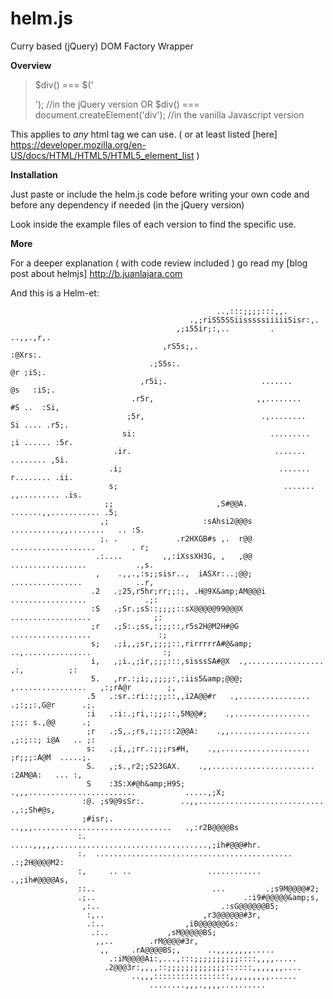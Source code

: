 helm.js
=======

Curry based (jQuery) DOM Factory Wrapper

**Overview**

> $div() === $('<div>');                    //in the jQuery version OR
> $div() === document.createElement('div'); //in the vanilla Javascript version

This applies to *any* html tag we can use. ( or at least listed [here] https://developer.mozilla.org/en-US/docs/HTML/HTML5/HTML5_element_list )

**Installation**

Just paste or include the helm.js code before writing your own code and before any dependency if needed (in the jQuery version)

Look inside the example files of each version to find the specific use.

**More**

For a deeper explanation ( with code review included ) go read my [blog post about helmjs] http://b.juanlajara.com

And this is a Helm-et:
                                                                                                            
                                                                                                            
                                                                                                            
                                                  ..,:::;;;;:::,,.                                          
                                            .,;riSS5SSiisssssiiiiiSisr:,.                                   
                                         ,;i55ir;:,..         .    ..,,.,r,.                                
                                      ,rS5s;,.                          :@Xrs:.                             
                                   .;S5s:.                               @r ;iS;.                           
                                 ,r5i;.                     .......      @s   :iS;.                         
                               .r5r,                       ,,........    #S ..  :Si,                        
                              ;5r,                          .,........   Si .... .r5;.                      
                             si:                              .........  ;i ...... :5r.                     
                           .ir.                                .......     ........ ,Si.                    
                          .i;                                   .......    r........ .ii.                   
                          s;                                     .......  ,,......... .is.                  
                         ;;                       ,S#@@A.         .......,,........... .5;                  
                        ,;                     :sAhsi2@@@s   ...........,,........   .. :S.                 
                        ;. .             .r2HXGB#s ,.  r@@  ...................        . r;                 
                       .:....         ,,:iXssXH3G, ,   ,@@  .................           .,s.                
                       ,    .,,.,:s;;sisr..,  iASXr:..;@@;  ................            ..r,                
                      .2   .;25,r5hr;rr;;:;, .H@9X&amp;AM@@@i  .................             .;:                
                      :S   .;Sr.;sS::;;;;::sX@@@@@99@@@X  ..................              ;:                
                      ;r   .;S:.;ss,:;;;::,r5s2H@M2H#@G  ..................               :;                
                      s;   .;i,,;sr,;;;;::,rirrrrrA#@&amp;  ..,...............                :;                
                      i,   ,;i.,;ir,;;;:::,sisssSA#@X  .,.................   ,:,          ;:                
                      5.   ,rr.:;i;,;;;;:,:iis5&amp;@@@;   ,................   ,:;rA@r        ;,                
                     .5   .:sr.:ri::;;;::,,i2A@@#r   .,................  .;:;;:,G@r      .;.                
                     :i   .:i:.;ri,:;;;::,5M@@#;    .,.................  ;:;: s.,@@      .;                 
                     ;r   .;S,.;rs,:;;:::2@@A:    .,,.................. ,;:;::; i@A   .. ;:                 
                     s:   .;i,,;rr.:;;;rs#H,    .,,....................  ;r;;;:A@M  .....;.                 
                     S.   ,;s.,r2;;S23GAX.    .,,.......................  :2AM@A:   ... :,                  
                     S    :3S:X#@h&amp;H9S;     .,,,........................           .....,;X;                
                    :@. ;s9@9sSr:.        ..,,............................        .,:;Sh#@s,                
                    ;#isr;.            ..,,,...............................   .,:r2B@@@@Bs                  
                   :.          .....,,,,,..................................,;ih#@@@#hr.                     
                   :.  ............................................   .:;2H@@@@M2:                          
                   :,     .. ..                 ............     .,;ih#@@@@As,                              
                   ::..                          ...         .;s9M@@@@#2;                                   
                   .;..                                 .:i9#@@@@@&amp;s,                                       
                    ,:..                           .:sG@@@@@@B5;                                            
                     :,..                      ,r3@@@@@@#3r,                                                
                     .:..                  ,iB@@@@@@Gs:                                                     
                      .:..             ,sM@@@@@BS;                                                          
                       ,,..        .rM@@@@#3r,                                                              
                        ,,     .rA@@@@BS;,      ..,,,,,,,,.....                                             
                          .:iM@@@@Ai:,...,:::;;;;;;;;;;::::,,,,.....                                        
                         .2@@@3r:,,,,::;;;;;;;;;;;;;::::::,,,,,,,....                                       
                               ..,,,:::::::::::::::::,,,,,,,,,......                                        
                                   ........,,,.,,,,..........       


                                                                                                            
                                                                                                            
                                                                                                            
                                                                                                            
                                                                                                            